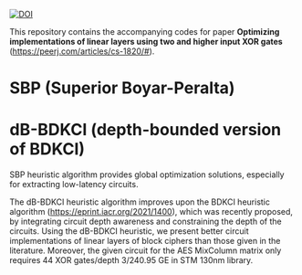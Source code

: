 [![DOI](https://zenodo.org/badge/492541524.svg)](https://zenodo.org/doi/10.5281/zenodo.10080462)


This repository contains the accompanying codes for paper **Optimizing implementations of linear layers using two and higher input XOR gates** (https://peerj.com/articles/cs-1820/#).




# SBP (Superior Boyar-Peralta) 
# dB-BDKCI (depth-bounded version of BDKCI)

SBP heuristic algorithm provides global optimization solutions, especially for extracting low-latency circuits.

The dB-BDKCI heuristic algorithm improves upon the BDKCI heuristic algorithm (https://eprint.iacr.org/2021/1400), which was recently proposed, by integrating circuit depth awareness and constraining the depth of the circuits. Using the dB-BDKCI heuristic, we present better circuit implementations of linear layers of block ciphers than those given in the literature. Moreover, the given circuit for the AES MixColumn matrix only requires 44 XOR gates/depth 3/240.95 GE in STM 130nm library.
